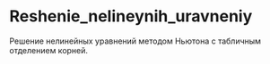 # Reshenie_nelineynih_uravneniy
Решение нелинейных уравнений методом Ньютона с табличным отделением корней.
